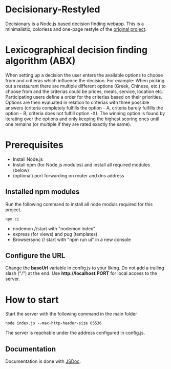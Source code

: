 # Decisionary-Restyled
Decisionary is a Node.js based decision finding webapp. This is a minimalistic, colorless and one-page restyle of the [original project](https://github.com/SchulzeAS/Decisionary). 

# Lexicographical decision finding algorithm (ABX)
When setting up a decision the user enters the available options to choose from and critieras which influence the decision.
For example: When picking out a restaurant there are multiple different options (Greek, Chinese, etc.) to choose from and the criterias could be prices, meals, service, location etc.
Participating users define a order for the criterias based on their priorities. Options are then evaluated in relation to criterias with three possible answers (criteria completely fulfills the option - A, criteria barely fulfills the option - B, criteria does not fulfill option -X). The winning option is found by  iterating over the options and only keeping the highest scoring ones until one remains (or multiple if they are rated exactly the same). 

# Prerequisites

- Install Node.js
- Install npm (for Node.js modules) and install all required modules (below)
- (optional) port forwarding on router and dns address 

## Installed npm modules

Run the following command to install all node moduls required for this project.
```
npm ci
```

- nodemon  //start with "nodemon index"
- express (for views) and pug (templates)
- Browsersync // start with "npm run ui" in a new console

## Configure the URL
Change the **baseUrl** variable in config.js to your liking. Do not add a trailing slash ("/") at the end.
Use **http://localhost:PORT** for local access to the server. 

# How to start

Start the server with the following command in the main folder
```
node index.js --max-http-header-size 65536
```
The server is reachable under the address configured in config.js.

## Documentation

Documentation is done with [JSDoc](https://jsdoc.app/).
